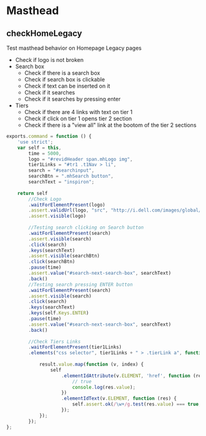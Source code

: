 # Masthead

## checkHomeLegacy
Test masthead behavior on Homepage Legacy pages
- Check if logo is not broken
- Search box
    - Check if there is a search box
    - Check if search box is clickable
    - Check if text can be inserted on it
    - Check if it searches
    - Check if it searches by pressing enter
- Tiers
    - Check if there are 4 links with text on tier 1
    - Check if click on tier 1 opens tier 2 section
    - Check if there is a "view all" link at the bootom of the tier 2 sections

```javascript
exports.command = function () {
    'use strict';
    var self = this,
        time = 5000,
        logo = "#revidHeader span.mhLogo img",
        tier1Links = "#tr1 .t1Nav > li",
        search = "#searchinput",
        searchBtn = ".mhSearch button",
        searchText = "inspiron";
    
    return self
        //Check Logo
        .waitForElementPresent(logo)
        .assert.validUrl(logo, "src", "http://i.dell.com/images/global/brand/ui/logo-wt-bl.png")
        .assert.visible(logo)
        
        //Testing search clicking on Search button
        .waitForElementPresent(search)
        .assert.visible(search)
        .click(search)
        .keys(searchText)
        .assert.visible(searchBtn)
        .click(searchBtn)
        .pause(time)
        .assert.value("#search-next-search-box", searchText)
        .back()
        //Testing search pressing ENTER button
        .waitForElementPresent(search)
        .assert.visible(search)
        .click(search)
        .keys(searchText)
        .keys(self.Keys.ENTER)
        .pause(time)
        .assert.value("#search-next-search-box", searchText)
        .back()
        
        //Check Tiers Links
        .waitForElementPresent(tier1Links)
        .elements("css selector", tier1Links + " > .tierLink a", function (result) {
            
            result.value.map(function (v, index) {
                self
                    .elementIdAttribute(v.ELEMENT, 'href', function (res) {
                        // true
                        console.log(res.value);
                    })
                    .elementIdText(v.ELEMENT, function (res) {
                        self.assert.ok(/\w+/g.test(res.value) === true, "Element contains text.");
                    });
            });
        });
};
```